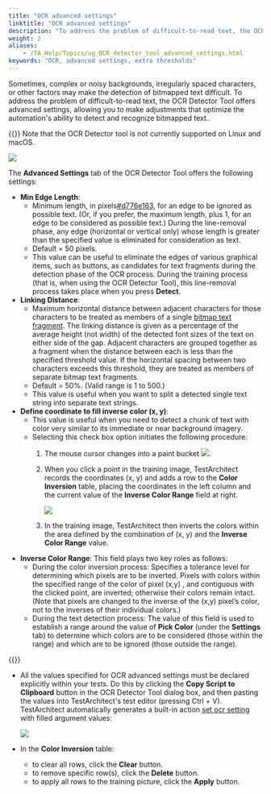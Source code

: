 ```yaml
--- 
title: "OCR advanced settings"
linktitle: "OCR advanced settings"
description: "To address the problem of difficult-to-read text, the OCR Detector Tool offers advanced settings, allowing you to make adjustments that optimize the automation's ability to detect and recognize bitmapped text.."
weight: 2
aliases: 
    - /TA_Help/Topics/ug_OCR_detector_tool_advanced_settings.html
keywords: "OCR, advanced settings, extra thresholds"
---
```


Sometimes, complex or noisy backgrounds, irregularly spaced characters, or other factors may make the detection of bitmapped text difficult. To address the problem of difficult-to-read text, the OCR Detector Tool offers advanced settings, allowing you to make adjustments that optimize the automation's ability to detect and recognize bitmapped text..

{{<note>}} Note that the OCR Detector tool is not currently supported on Linux and macOS.

![](/images/TA_Help/Images/OCR_detector_tool_dlg_advanced_settings.png)

The **Advanced Settings** tab of the OCR Detector Tool offers the following settings:

-   **Min Edge Length**:
    -   Minimum length, in pixels[\#d776e163](#d776e163), for an edge to be ignored as possible text. \(Or, if you prefer, the maximum length, plus 1, for an edge to be considered as possible text.\) During the line-removal phase, any edge \(horizontal or vertical only\) whose length is greater than the specified value is eliminated for consideration as text.
    -   Default = 50 pixels.
    -   This value can be useful to eliminate the edges of various graphical items, such as buttons, as candidates for text fragments during the detection phase of the OCR process. During the training process \(that is, when using the OCR Detector Tool\), this line-removal process takes place when you press **Detect**.
-   **Linking Distance**:
    -   Maximum horizontal distance between adjacent characters for those characters to be treated as members of a single [bitmap text fragment](/user-guide/support/glossary-of-terms/bitmap-text-fragment). The linking distance is given as a percentage of the average height \(not width\) of the detected font sizes of the text on either side of the gap. Adjacent characters are grouped together as a fragment when the distance between each is less than the specified threshold value. If the horizontal spacing between two characters exceeds this threshold, they are treated as members of separate bitmap text fragments.
    -   Default = 50%. \(Valid range is 1 to 500.\)
    -   This value is useful when you want to split a detected single text string into separate text strings.
-   **Define coordinate to fill inverse color \(x, y\)**:
    -   This value is useful when you need to detect a chunk of text with color very similar to its immediate or near background imagery.
    -   Selecting this check box option initiates the following procedure:
        1.  The mouse cursor changes into a paint bucket ![](/images/TA_Help/Images/paint_bucket_icon.png).
        2.  When you click a point in the training image, TestArchitect records the coordinates \(x, y\) and adds a row to the **Color Inversion** table, placing the coordinates in the left column and the current value of the **Inverse Color Range** field at right.

            ![](/images/TA_Help/Images/OCR_detector_tool_dlg_fill_inverse_color.png)

        3.  In the training image, TestArchitect then inverts the colors within the area defined by the combination of \(x, y\) and the **Inverse Color Range** value.
-   **Inverse Color Range**: This field plays two key roles as follows:
    -   During the color inversion process: Specifies a tolerance level for determining which pixels are to be inverted. Pixels with colors within the specified range of the color of pixel \(x,y\) , and contiguous with the clicked point, are inverted; otherwise their colors remain intact. \(Note that pixels are changed to the inverse of the \(x,y\) pixel’s color, not to the inverses of their individual colors.\)
    -   During the text detection process: The value of this field is used to establish a range around the value of **Pick Color** \(under the **Settings** tab\) to determine which colors are to be considered \(those within the range\) and which are to be ignored \(those outside the range\).

{{<note>}}

-   All the values specified for OCR advanced settings must be declared explicitly within your tests. Do this by clicking the **Copy Script to Clipboard** button in the OCR Detector Tool dialog box, and then pasting the values into TestArchitect's test editor \(pressing Ctrl + V\). TestArchitect automatically generates a built-in action [set ocr setting](/automation-guide/action-based-testing-language/built-in-actions/user-interface-actions/optical-character-recognition/set-ocr-setting) with filled argument values:

    ![](/images/TA_Help/Images/bia_set_ocr_setting_pgm_advanced_settings.png)

-   In the **Color Inversion** table:
    -   to clear all rows, click the **Clear** button.
    -   to remove specific row\(s\), click the **Delete** button.
    -   to apply all rows to the training picture, click the **Apply** button.



